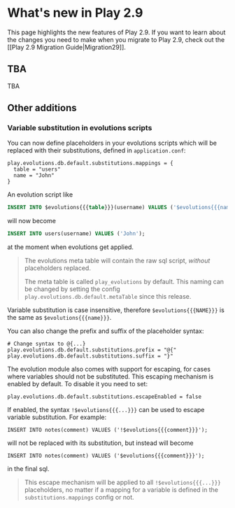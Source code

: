 <!--- Copyright (C) Lightbend Inc. <https://www.lightbend.com> -->
# What's new in Play 2.9

This page highlights the new features of Play 2.9. If you want to learn about the changes you need to make when you migrate to Play 2.9, check out the [[Play 2.9 Migration Guide|Migration29]].

## TBA

TBA

## Other additions

### Variable substitution in evolutions scripts

You can now define placeholders in your evolutions scripts which will be replaced with their substitutions, defined in `application.conf`:

```
play.evolutions.db.default.substitutions.mappings = {
  table = "users"
  name = "John"
}
```

An evolution script like

```sql
INSERT INTO $evolutions{{{table}}}(username) VALUES ('$evolutions{{{name}}}');
```

will now become

```sql
INSERT INTO users(username) VALUES ('John');
```

at the moment when evolutions get applied.

> The evolutions meta table will contain the raw sql script, _without_ placeholders replaced.
>
> The meta table is called `play_evolutions` by default. This naming can be changed by setting the config `play.evolutions.db.default.metaTable` since this release.

Variable substitution is case insensitive, therefore `$evolutions{{{NAME}}}` is the same as `$evolutions{{{name}}}`.

You can also change the prefix and suffix of the placeholder syntax:

```
# Change syntax to @{...}
play.evolutions.db.default.substitutions.prefix = "@{"
play.evolutions.db.default.substitutions.suffix = "}"
```

The evolution module also comes with support for escaping, for cases where variables should not be substituted. This escaping mechanism is enabled by default. To disable it you need to set:

```
play.evolutions.db.default.substitutions.escapeEnabled = false
```

If enabled, the syntax `!$evolutions{{{...}}}` can be used to escape variable substitution. For example:

```
INSERT INTO notes(comment) VALUES ('!$evolutions{{{comment}}}');
```

will not be replaced with its substitution, but instead will become

```
INSERT INTO notes(comment) VALUES ('$evolutions{{{comment}}}');
```

in the final sql.

> This escape mechanism will be applied to all `!$evolutions{{{...}}}` placeholders, no matter if a mapping for a variable is defined in the `substitutions.mappings` config or not.
